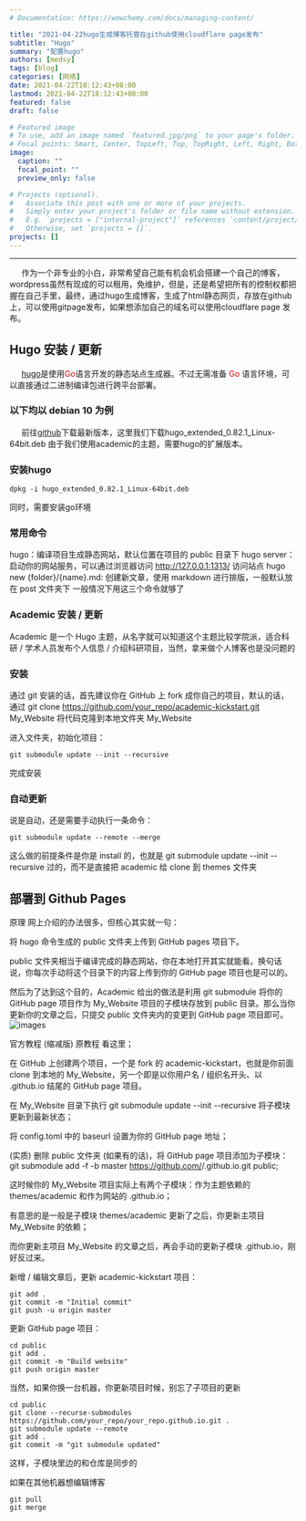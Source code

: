 ```yaml
---
# Documentation: https://wowchemy.com/docs/managing-content/

title: "2021-04-22hugo生成博客托管在github使用cloudflare page发布"
subtitle: "Hugo"
summary: "配置hugo"
authors: [medsy]
tags: [blog]
categories: [网络]
date: 2021-04-22T18:12:43+08:00
lastmod: 2021-04-22T18:12:43+08:00
featured: false
draft: false

# Featured image
# To use, add an image named `featured.jpg/png` to your page's folder.
# Focal points: Smart, Center, TopLeft, Top, TopRight, Left, Right, BottomLeft, Bottom, BottomRight.
image:
  caption: ""
  focal_point: ""
  preview_only: false

# Projects (optional).
#   Associate this post with one or more of your projects.
#   Simply enter your project's folder or file name without extension.
#   E.g. `projects = ["internal-project"]` references `content/project/deep-learning/index.md`.
#   Otherwise, set `projects = []`.
projects: []
---
```


---
&#8194;&#8194;&#8194;作为一个非专业的小白，非常希望自己能有机会机会搭建一个自己的博客，wordpress虽然有现成的可以租用，免维护，但是，还是希望把所有的控制权都把握在自己手里，最终，通过hugo生成博客，生成了html静态网页，存放在github上，可以使用gitpage发布，如果想添加自己的域名可以使用cloudflare page 发布。

## Hugo 安装 / 更新
&#8194;&#8194;&#8194;[hugo](https://gohugo.io/)是使用<font color="#dd0000">Go</font>语言开发的静态站点生成器。不过无需准备 <font color="#dd0000">Go</font> 语言环境，可以直接通过二进制编译包进行跨平台部署。

### 以下均以 debian 10 为例

&#8194;&#8194;&#8194;前往[github](https://github.com/gohugoio/hugo/releases)下载最新版本，这里我们下载hugo_extended_0.82.1_Linux-64bit.deb
由于我们使用academic的主题，需要hugo的扩展版本。
### 安装hugo
```
dpkg -i hugo_extended_0.82.1_Linux-64bit.deb
```
同时，需要安装go环境


### 常用命令
hugo：编译项目生成静态网站，默认位置在项目的 public 目录下
hugo server： 启动你的网站服务，可以通过浏览器访问
http://127.0.0.1:1313/ 访问站点
hugo new {folder}/{name}.md: 创建新文章，使用 markdown 进行排版，一般默认放在 post 文件夹下
一般情况下用这三个命令就够了

### Academic 安装 / 更新

Academic 是一个 Hugo 主题，从名字就可以知道这个主题比较学院派，适合科研 / 学术人员发布个人信息 / 介绍科研项目，当然，拿来做个人博客也是没问题的

### 安装


通过 git 安装的话，首先建议你在 GitHub 上 fork 成你自己的项目，默认的话，通过 git clone https://github.com/your_repo/academic-kickstart.git My_Website 将代码克隆到本地文件夹 My_Website

进入文件夹，初始化项目：
```
git submodule update --init --recursive
```
完成安装

### 自动更新

说是自动，还是需要手动执行一条命令：
```
git submodule update --remote --merge
```
这么做的前提条件是你是 install 的，也就是 git submodule update --init --recursive 过的，而不是直接把 academic 给 clone 到 themes 文件夹

## 部署到 Github Pages
原理
网上介绍的办法很多，但核心其实就一句：

将 hugo 命令生成的 public 文件夹上传到 GitHub pages 项目下。

public 文件夹相当于编译完成的静态网站，你在本地打开其实就能看。换句话说，你每次手动将这个目录下的内容上传到你的 GitHub page 项目也是可以的。

然后为了达到这个目的，Academic 给出的做法是利用 git submodule 将你的 GitHub page 项目作为 My_Website 项目的子模块存放到 public 目录。那么当你更新你的文章之后，只提交 public 文件夹内的变更到 GitHub page 项目即可。
![images](/image/1.png)

官方教程 (缩减版)
原教程 看这里；

在 GitHub 上创建两个项目，一个是 fork 的 academic-kickstart，也就是你前面 clone 到本地的 My_Website，另一个即是以你用户名 / 组织名开头、以 .github.io 结尾的 GitHub page 项目。

在 My_Website 目录下执行 git submodule update --init --recursive 将子模块更新到最新状态；

将 config.toml 中的 baseurl 设置为你的 GitHub page 地址；

(实质) 删除 public 文件夹 (如果有的话)，将 GitHub page 项目添加为子模块：git submodule add -f -b master https://github.com/<USERNAME>/<USERNAME>.github.io.git public;

这时候你的 My_Website 项目实际上有两个子模块：作为主题依赖的 themes/academic 和作为网站的 <USERNAME>.github.io；

有意思的是一般是子模块 themes/academic 更新了之后，你更新主项目 My_Website 的依赖；

而你更新主项目 My_Website 的文章之后，再会手动的更新子模块 <USERNAME>.github.io，刚好反过来。

新增 / 编辑文章后，更新 academic-kickstart 项目：
```
git add .
git commit -m "Initial commit"
git push -u origin master
```

更新 GitHub page 项目：
```
cd public
git add .
git commit -m "Build website"
git push origin master
```
当然，如果你换一台机器，你更新项目时候，别忘了子项目的更新
```
cd public
git clone --recurse-submodules https://github.com/your_repo/your_repo.github.io.git .
git submodule update --remote
git add .
git commit -m "git submodule updated"
```
这样，子模块里边的和仓库是同步的

如果在其他机器想编辑博客
```
git pull
git merge
```
